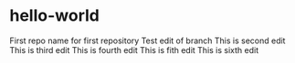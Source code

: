 # hello-world
First repo name for first repository
Test edit of branch
This is second edit 
This is third edit
This is fourth edit
This is fith edit 
This is sixth edit 
